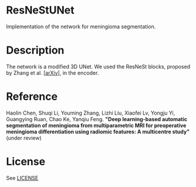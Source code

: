 # ResNeStUNet
Implementation of the network for meningioma segmentation.

# Description
The network is a modified 3D UNet. We used the ResNeSt blocks, proposed by Zhang et al. [[arXiv](https://arxiv.org/pdf/2004.08955.pdf)], in the encoder.

# Reference
Haolin Chen, Shuqi Li, Youming Zhang, Lizhi Liu, Xiaofei Lv, Yongju Yi, Guangying Ruan, Chao Ke, Yanqiu Feng.
**"Deep learning-based automatic segmentation of meningioma from multiparametric MRI for preoperative meningioma differentiation using radiomic features: A multicentre study"**
(under review)

# License
See [LICENSE](LICENSE)
